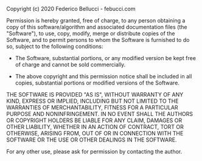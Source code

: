 Copyright (c) 2020 Federico Bellucci - febucci.com

Permission is hereby granted, free of charge, to any person obtaining a copy of this software/algorithm and associated documentation files (the "Software"), to use, copy, modify, merge or distribute copies of the Software, and to permit persons to whom the Software is furnished to do so, subject to the following conditions:

- The Software, substantial portions, or any modified version be kept free of charge and cannot be sold commercially.

- The above copyright and this permission notice shall be included in all copies, substantial portions or modified versions of the Software. 

THE SOFTWARE IS PROVIDED "AS IS", WITHOUT WARRANTY OF ANY KIND, EXPRESS OR IMPLIED, INCLUDING BUT NOT LIMITED TO THE WARRANTIES OF MERCHANTABILITY, FITNESS FOR A PARTICULAR PURPOSE AND NONINFRINGEMENT. IN NO EVENT SHALL THE AUTHORS OR COPYRIGHT HOLDERS BE LIABLE FOR ANY CLAIM, DAMAGES OR OTHER LIABILITY, WHETHER IN AN ACTION OF CONTRACT, TORT OR OTHERWISE, ARISING FROM, OUT OF OR IN CONNECTION WITH THE SOFTWARE OR THE USE OR OTHER DEALINGS IN THE SOFTWARE.

For any other use, please ask for permission by contacting the author.

